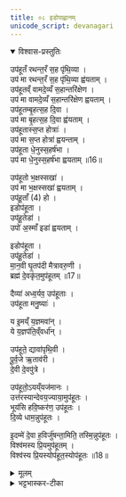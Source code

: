 ```yaml
---
title: ०८ इडोपाह्वानम्
unicode_script: devanagari
---
```



<details open><summary>विश्वास-प्रस्तुतिः</summary>

उप॑हूतँ रथन्त॒रँ स॒ह पृ॑थि॒व्या ।   
उप॑ मा रथन्त॒रँ स॒ह पृ॑थि॒व्या ह्व॑यताम् ।   
उप॑हूतव्ँ वामदे॒व्यँ स॒हान्तरि॑क्षेण ।   
उप॑ मा वामदे॒व्यँ स॒हान्तरि॑क्षेण ह्वयताम् ।   
उप॑हूतम्बृ॒हत्स॒ह दि॒वा ।   
उप॑ मा बृ॒हत्स॒ह दि॒वा ह्व॑यताम् ।   
उप॑हूतास्स॒प्त होत्राः॑ ।  
उप॑ मा स॒प्त होत्रा॑ ह्वयन्ताम् ।  
उप॑हूता धे॒नुस्स॒हर्ष॑भा ।  
उप॑ मा धे॒नुस्स॒हर्ष॑भा ह्वयताम् ॥16॥   

उप॑हूतो भ॒क्षस्सखा॑ ।  
उप॑ मा भ॒क्षस्सखा॑ ह्वयताम् ।  
उप॑हू॒ताँ (4) हो ।  
इडोप॑हूता ।   
उप॑हू॒तेडा॑ ।  
उपो॑ अ॒स्माँ इडा॑ ह्वयताम् ।  

इडोप॑हूता ।  
उप॑हू॒तेडा॑ ।  
मा॒न॒वी घृ॒तप॑दी मैत्रावरु॒णी ।  
ब्रह्म॑ दे॒वकृ॑त॒मुप॑हूतम् ॥17॥  

दैव्या॑ अध्व॒र्यव॒ उप॑हूताः ।  
उप॑हूता मनु॒ष्याः॑ ।  

य इ॒मय्ँ य॒ज्ञमवा॑न् ।  
ये य॒ज्ञप॑ति॒व्ँवर्धा॑न् ।  

उप॑हूते॒ द्यावा॑पृथि॒वी ।  
पू॒र्व॒जे ऋ॒ताव॑री ।  
दे॒वी दे॒वपु॑त्रे ।  

उप॑हूतो॒ऽयय्ँयज॑मानः ।  
उत्त॑रस्यान्देवय॒ज्याया॒मुप॑हूतः ।  
भूय॑सि हवि॒ष्कर॑ण॒ उप॑हूतः ।  
दि॒व्ये धाम॒न्नुप॑हूतः ।   

इ॒दम्मे॑ दे॒वा ह॒विर्जु॑षन्ता॒मिति॒ तस्मि॒न्नुप॑हूतः ।  
विश्व॑मस्य प्रि॒यमुप॑हूतम् ।  
विश्व॑स्य प्रि॒यस्योप॑हूत॒स्योप॑हूतः ॥18॥  
</details>

<details><summary>मूलम्</summary>

उप॑हूतँ रथन्त॒रँ स॒ह पृ॑थि॒व्या ।   
उप॑ मा रथन्त॒रँ स॒ह पृ॑थि॒व्या ह्व॑यताम् ।   
उप॑हूतव्ँ वामदे॒व्यँ स॒हान्तरि॑क्षेण ।   
उप॑ मा वामदे॒व्यँ स॒हान्तरि॑क्षेण ह्वयताम् ।   
उप॑हूतम्बृ॒हत्स॒ह दि॒वा ।   
उप॑ मा बृ॒हत्स॒ह दि॒वा ह्व॑यताम् ।   
उप॑हूतास्स॒प्त होत्राः॑ ।  
उप॑ मा स॒प्त होत्रा॑ ह्वयन्ताम् ।  
उप॑हूता धे॒नुस्स॒हर्ष॑भा ।  
उप॑ मा धे॒नुस्स॒हर्ष॑भा ह्वयताम् ॥16॥   

उप॑हूतो भ॒क्षस्सखा॑ ।  
उप॑ मा भ॒क्षस्सखा॑ ह्वयताम् ।  
उप॑हू॒ताँ (4) हो ।  
इडोप॑हूता ।   
उप॑हू॒तेडा॑ ।  
उपो॑ अ॒स्माँ इडा॑ ह्वयताम् ।  

इडोप॑हूता ।  
उप॑हू॒तेडा॑ ।  
मा॒न॒वी घृ॒तप॑दी मैत्रावरु॒णी ।  
ब्रह्म॑ दे॒वकृ॑त॒मुप॑हूतम् ॥17॥  

दैव्या॑ अध्व॒र्यव॒ उप॑हूताः ।  
उप॑हूता मनु॒ष्याः॑ ।  

य इ॒मय्ँ य॒ज्ञमवा॑न् ।  
ये य॒ज्ञप॑ति॒व्ँवर्धा॑न् ।  

उप॑हूते॒ द्यावा॑पृथि॒वी ।  
पू॒र्व॒जे ऋ॒ताव॑री ।  
दे॒वी दे॒वपु॑त्रे ।  

उप॑हूतो॒ऽयय्ँयज॑मानः ।  
उत्त॑रस्यान्देवय॒ज्याया॒मुप॑हूतः ।  
भूय॑सि हवि॒ष्कर॑ण॒ उप॑हूतः ।  
दि॒व्ये धाम॒न्नुप॑हूतः ।   

इ॒दम्मे॑ दे॒वा ह॒विर्जु॑षन्ता॒मिति॒ तस्मि॒न्नुप॑हूतः ।  
विश्व॑मस्य प्रि॒यमुप॑हूतम् ।  
विश्व॑स्य प्रि॒यस्योप॑हूत॒स्योप॑हूतः ॥18॥  
</details>

<details><summary>भट्टभास्कर-टीका</summary>

1अथेडोपाह्वानम् - उपहूतं रथन्तरमित्यादि ॥ रथन्तरादीनां साम्नां प्राथम्यादिना पृथिव्यादिभिः उपहूतवम् । यद्वा - रममाणानां तरं तारकं रथंतरं अन्नं तत्पृथिव्या सह उपहूतमित्यर्थः । शिष्टं स्पष्टम् ॥  

इति तैत्तिरीये ब्राह्मणे तृतीये पञ्चमे अष्टमोऽनुवाकः ॥  

</details>

